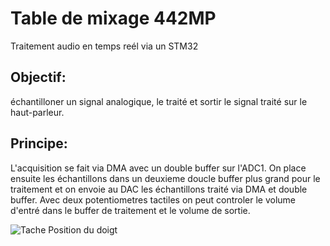 # Table de mixage 442MP
Traitement audio en temps reél via un STM32

## Objectif:
échantilloner un signal analogique, le traité et sortir le signal traité sur le haut-parleur. 

## Principe: 
L'acquisition se fait via DMA avec un double buffer sur l'ADC1. On place ensuite les échantillons dans un deuxieme doucle buffer plus grand pour le traitement et on envoie au DAC les échantillons traité via DMA et double buffer. 
Avec deux potentiometres tactiles on peut controler le volume d'entré dans le buffer de traitement et le volume de sortie. 

![Tache Position du doigt](https://github.com/user-attachments/assets/8599ece8-5712-44e3-b906-7407fece3610)
